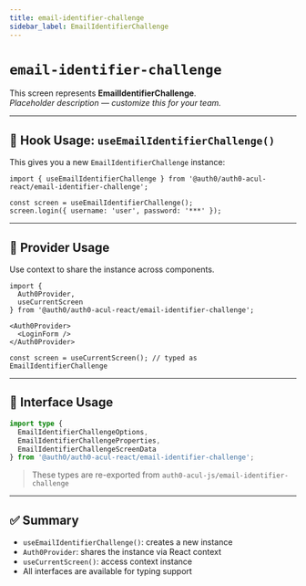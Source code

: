 ```yaml
---
title: email-identifier-challenge
sidebar_label: EmailIdentifierChallenge
---
```


# `email-identifier-challenge`

This screen represents **EmailIdentifierChallenge**.  
_Placeholder description — customize this for your team._

---

## 🔹 Hook Usage: `useEmailIdentifierChallenge()`

This gives you a new `EmailIdentifierChallenge` instance:

```tsx
import { useEmailIdentifierChallenge } from '@auth0/auth0-acul-react/email-identifier-challenge';

const screen = useEmailIdentifierChallenge();
screen.login({ username: 'user', password: '***' });
```

---

## 🔹 Provider Usage

Use context to share the instance across components.

```tsx
import {
  Auth0Provider,
  useCurrentScreen
} from '@auth0/auth0-acul-react/email-identifier-challenge';

<Auth0Provider>
  <LoginForm />
</Auth0Provider>
```

```tsx
const screen = useCurrentScreen(); // typed as EmailIdentifierChallenge
```

---

## 🔹 Interface Usage

```ts
import type {
  EmailIdentifierChallengeOptions,
  EmailIdentifierChallengeProperties,
  EmailIdentifierChallengeScreenData
} from '@auth0/auth0-acul-react/email-identifier-challenge';
```

> These types are re-exported from `auth0-acul-js/email-identifier-challenge`

---

## ✅ Summary

- `useEmailIdentifierChallenge()`: creates a new instance
- `Auth0Provider`: shares the instance via React context
- `useCurrentScreen()`: access context instance
- All interfaces are available for typing support
